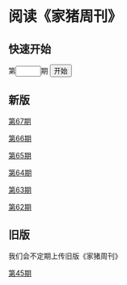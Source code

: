 # 阅读《家猪周刊》

## 快速开始

<form action="GoTo.html">
    第<input type="text" name="goto" id="goto" style="text-align: center;width: 50px;" />期
    <button type="submit" style="white-space: nowarp;">开始</button>
</form>

## 新版

[第67期](67/)

[第66期](66/)

[第65期](65/)

[第64期](64/)

[第63期](63/)

[第62期](62/)

## 旧版

我们会不定期上传旧版《家猪周刊》

[第45期](45/)
